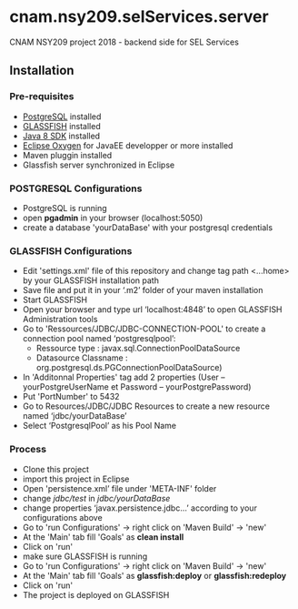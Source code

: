 # cnam.nsy209.selServices.server
CNAM NSY209 project 2018 - backend side for SEL Services

## Installation
### Pre-requisites
* [PostgreSQL](https://www.postgresql.org/) installed
* [GLASSFISH](https://javaee.github.io/glassfish/download) installed
* [Java 8 SDK](http://www.oracle.com/technetwork/java/javase/downloads/jdk8-downloads-2133151.html) installed
* [Eclipse Oxygen](http://www.eclipse.org/downloads/eclipse-packages/) for JavaEE developper or more installed
* Maven pluggin installed
* Glassfish server synchronized in Eclipse

### POSTGRESQL Configurations
* PostgreSQL is running
* open **pgadmin** in your browser (localhost:5050)
* create a database 'yourDataBase' with your postgresql credentials

### GLASSFISH Configurations
* Edit 'settings.xml' file of this repository and change tag path <...home> by your GLASSFISH installation path
* Save file and put it in your ‘.m2’ folder of your maven installation
* Start GLASSFISH
* Open your browser and type url ‘localhost:4848’ to open GLASSFISH Administration tools
* Go to 'Ressources/JDBC/JDBC-CONNECTION-POOL' to create a connection pool named ‘postgresqlpool’:
  * Ressource type : javax.sql.ConnectionPoolDataSource 
  * Datasource Classname : org.postgresql.ds.PGConnectionPoolDataSource)
* In 'Additonnal Properties' tag add 2 properties (User – yourPostgreUserName et Password – yourPostgrePassword)
* Put 'PortNumber' to 5432
* Go to Resources/JDBC/JDBC Resources to create a new resource named ‘jdbc/yourDataBase’
* Select ‘PostgresqlPool’ as his Pool Name

### Process
* Clone this project
* import this project in Eclipse
* Open 'persistence.xml’ file under 'META-INF' folder
* change *<jta-data-source>jdbc/test</jta-data-source>* in *<jta-data-source>jdbc/yourDataBase</jta-data-source>*
* change properties ‘javax.persistence.jdbc...’ according to your configurations above
* Go to 'run Configurations' -> right click on 'Maven Build' -> 'new'
* At the 'Main' tab fill 'Goals' as **clean install**
* Click on 'run'
* make sure GLASSFISH is running
* Go to 'run Configurations' -> right click on 'Maven Build' -> 'new'
* At the 'Main' tab fill 'Goals' as **glassfish:deploy** or **glassfish:redeploy**
* Click on 'run'
* The project is deployed on GLASSFISH
